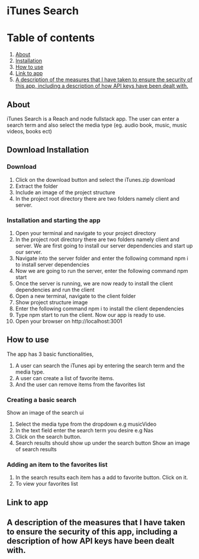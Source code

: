 # iTunes Search

# Table of contents

1. [About](#about)
2. [Installation](#install)
3. [How to use](#howTo)
4. [Link to app](#link)
5. [A description of the measures that I have taken to ensure the security of this app, including a description of how API keys have been dealt with.](#security)

## About <a name="about"></a>

iTunes Search is a Reach and node fullstack app. The user can enter a search term and also select the media type (eg. audio book, music, music videos, books ect)

## Download Installation <a name="install"></a>

### Download

1. Click on the download button and select the iTunes.zip download
2. Extract the folder
3. Include an image of the project structure
4. In the project root directory there are two folders namely client and server.

### Installation and starting the app

1. Open your terminal and navigate to your project directory
2. In the project root directory there are two folders namely client and server. We are first going to install our server dependencies and start up our server.
3. Navigate into the server folder and enter the following command npm i to install server dependencies
4. Now we are going to run the server, enter the following command npm start
5. Once the server is running, we are now ready to install the client dependencies and run the client
6. Open a new terminal, navigate to the client folder
7. Show project structure image
8. Enter the following command npm i to install the client dependencies
9. Type npm start to run the client. Now our app is ready to use.
10. Open your browser on http://localhost:3001

## How to use <a name="howTo"></a>

The app has 3 basic functionalities,

1.  A user can search the iTunes api by entering the search term and the media type.
2.  A user can create a list of favorite items.
3.  And the user can remove items from the favorites list

### Creating a basic search

Show an image of the search ui

1. Select the media type from the dropdown e.g musicVideo
2. In the text field enter the search term you desire e.g Nas
3. Click on the search button.
4. Search results should show up under the search button
   Show an image of search results

### Adding an item to the favorites list

1. In the search results each item has a add to favorite button. Click on it.
2. To view your favorites list

## Link to app <a name="link"></a>

## A description of the measures that I have taken to ensure the security of this app, including a description of how API keys have been dealt with.<a name="security"></a>
